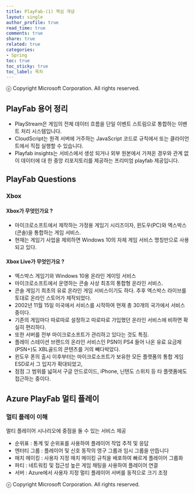 ```yaml
---
title: PlayFab-(1) 핵심 개념
layout: single
author_profile: true
read_time: true
comments: true
share: true
related: true
categories:
- Spring
toc: true
toc_sticky: true
toc_label: 목차
---
```


ⓒ Copyright Microsoft Corporation. All rights reserved.

## PlayFab 용어 정리
- PlayStream은 게임의 전체 데이터 흐름을 단일 이벤트 스트림으로 통합하는 이벤트 처리 시스템입니다.
- CloudScript는 원격 서버에 거주하는 JavaScript 코드로 규칙에서 또는 클라이언트에서 직접 실행할 수 있습니다.
- Playfab insights는 서비스에서 생성 되거나 외부 원본에서 가져온 경우와 관계 없이 데이터에 대 한 중앙 리포지토리를 제공하는 프리미엄 playfab 제공입니다.

## PlayFab Questions

### Xbox

#### Xbox가 무엇인가요 ?
- 마이크로소프트에서 제작하는 가정용 게임기 시리즈이자, 윈도우(PC)와 엑스박스(콘솔)을 통합하는 게임 서비스.
- 현재는 게임기 사업을 제외하면 Windows 10의 자체 게임 서비스 명칭만으로 사용되고 있다.

#### Xbox Live가 무엇인가요 ?
- 엑스박스 게임기와 Windows 10용 온라인 게이밍 서비스
- 마이크로소프트에서 운영하는 콘솔 사상 최초의 통합형 온라인 서비스. 
- 콘솔 게임기 최초의 유료 온라인 게임 서비스이기도 하다. 추후 엑스박스 라이브를 토대로 온라인 스토어가 제작되었다.
- 2002년 11월 15일 미국에서 서비스를 시작하여 현재 총 30개의 국가에서 서비스 중이다. 
- 기존의 게임마다 따로따로 설정하고 따로따로 가입했던 온라인 서비스에 비하면 확실히 편리하다. 
- 또한 서버를 전부 마이크로소프트가 관리하고 있다는 것도 특징.
- 플레이 스테이션 브랜드의 온라인 서비스인 PSN이 PS4 들어 나온 유료 요금제(PSN+)도 XBL골드의 콘텐츠를 거의 빼다박았다.
- 윈도우 폰의 출시 이후부터는 마이크로소프트가 보유한 모든 플랫폼의 통합 게임 ESD로서 그 입지가 확대되었고, 
- 점점 그 범위를 넓혀서 구글 안드로이드, iPhone, 닌텐도 스위치 등 타 플랫폼에도 접근하는 중이다.

## Azure PlayFab 멀티 플레이

### 멀티 플레이 이해 
멀티 플레이어 시나리오에 중점을 둘 수 있는 서비스 제공

- 순위표 : 통계 및 순위표를 사용하여 플레이어 작업 추적 및 응답
- 엔터티 그룹 : 플레이어 및 신호 동작의 영구 그룹과 임시 그룹을 만듭니다 
- 매치 메이킹 : 사용자 지정 매치 메이킹 규칙을 배포하여 빠르게 플레이어 그룹화
- 파티 : 네트워킹 및 접근성 높은 게임 채팅을 사용하여 플레이어 연결
- 서버 : Azure에서 사용자 지정 멀티 플레이어 서버를 동적으로 크기 조정

ⓒ Copyright Microsoft Corporation. All rights reserved.